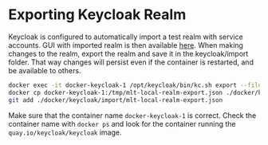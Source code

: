 # Exporting Keycloak Realm
Keycloak is configured to automatically import a test realm with service accounts.
GUI with imported realm is then available [here](http://localhost:8082/admin/master/console/#/mlt-local "Keycloak Admin Console for MLT-Local Realm").
When making changes to the realm, export the realm and save it in the keycloak/import folder.
That way changes will persist even if the container is restarted, and be available to others.

```bash
docker exec -it docker-keycloak-1 /opt/keycloak/bin/kc.sh export --file "/tmp/mlt-local-realm-export.json" --users "same_file" --realm "mlt-local"
docker cp docker-keycloak-1:/tmp/mlt-local-realm-export.json ./docker/keycloak/import/mlt-local-realm-export.json
git add ./docker/keycloak/import/mlt-local-realm-export.json
```

Make sure that the container name `docker-keycloak-1` is correct.
Check the container name with `docker ps` and look for the container running the `quay.io/keycloak/keycloak` image.
